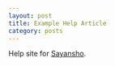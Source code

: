 ```yaml
---
layout: post
title: Example Help Article
category: posts
---
```


Help site for [Sayansho][sayansho].

[sayansho]: http://www.sayansho